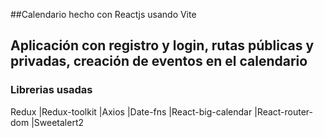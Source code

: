 ##Calendario hecho con Reactjs usando Vite

## Aplicación con registro y login, rutas públicas y privadas, creación de eventos en el calendario

### Librerias usadas
Redux
|Redux-toolkit
|Axios
|Date-fns
|React-big-calendar
|React-router-dom
|Sweetalert2
